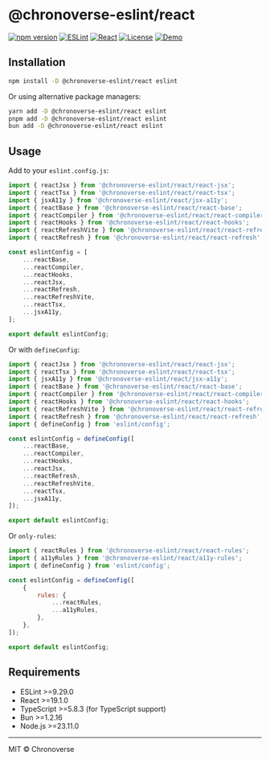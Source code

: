 # @chronoverse-eslint/react

[![npm version](https://img.shields.io/npm/v/@chronoverse-eslint/react.svg)](https://www.npmjs.com/package/@chronoverse-eslint/react)
[![ESLint](https://img.shields.io/badge/ESLint-v9.29.0-4B32C3.svg)](https://eslint.org)
[![React](https://img.shields.io/badge/React-v19.1.0-61DAFB.svg)](https://reactjs.org)
[![License](https://img.shields.io/badge/license-MIT-4B32C3.svg)](LICENSE)
[![Demo](https://img.shields.io/badge/🛠️-Config%20Inspector-4B32C3)](https://gratisvictory.github.io/chronoverse-eslint)

## Installation

```bash
npm install -D @chronoverse-eslint/react eslint
```

Or using alternative package managers:

```bash
yarn add -D @chronoverse-eslint/react eslint
pnpm add -D @chronoverse-eslint/react eslint
bun add -D @chronoverse-eslint/react eslint
```

## Usage

Add to your `eslint.config.js`:

```javascript
import { reactJsx } from '@chronoverse-eslint/react/react-jsx';
import { reactTsx } from '@chronoverse-eslint/react/react-tsx';
import { jsxA11y } from '@chronoverse-eslint/react/jsx-a11y';
import { reactBase } from '@chronoverse-eslint/react/react-base';
import { reactCompiler } from '@chronoverse-eslint/react/react-compiler';
import { reactHooks } from '@chronoverse-eslint/react/react-hooks';
import { reactRefreshVite } from '@chronoverse-eslint/react/react-refresh-vite';
import { reactRefresh } from '@chronoverse-eslint/react/react-refresh';

const eslintConfig = [
	...reactBase,
	...reactCompiler,
	...reactHooks,
	...reactJsx,
	...reactRefresh,
	...reactRefreshVite,
	...reactTsx,
	...jsxA11y,
];

export default eslintConfig;
```

Or with `defineConfig`:

```javascript
import { reactJsx } from '@chronoverse-eslint/react/react-jsx';
import { reactTsx } from '@chronoverse-eslint/react/react-tsx';
import { jsxA11y } from '@chronoverse-eslint/react/jsx-a11y';
import { reactBase } from '@chronoverse-eslint/react/react-base';
import { reactCompiler } from '@chronoverse-eslint/react/react-compiler';
import { reactHooks } from '@chronoverse-eslint/react/react-hooks';
import { reactRefreshVite } from '@chronoverse-eslint/react/react-refresh-vite';
import { reactRefresh } from '@chronoverse-eslint/react/react-refresh';
import { defineConfig } from 'eslint/config';

const eslintConfig = defineConfig([
	...reactBase,
	...reactCompiler,
	...reactHooks,
	...reactJsx,
	...reactRefresh,
	...reactRefreshVite,
	...reactTsx,
	...jsxA11y,
]);

export default eslintConfig;
```

Or `only-rules`:

```javascript
import { reactRules } from '@chronoverse-eslint/react/react-rules';
import { a11yRules } from '@chronoverse-eslint/react/a11y-rules';
import { defineConfig } from 'eslint/config';

const eslintConfig = defineConfig([
	{
		rules: {
			...reactRules,
			...a11yRules,
		},
	},
]);

export default eslintConfig;
```

## Requirements

- ESLint >=9.29.0
- React >=19.1.0
- TypeScript >=5.8.3 (for TypeScript support)
- Bun >=1.2.16
- Node.js >=23.11.0

---

MIT © Chronoverse
